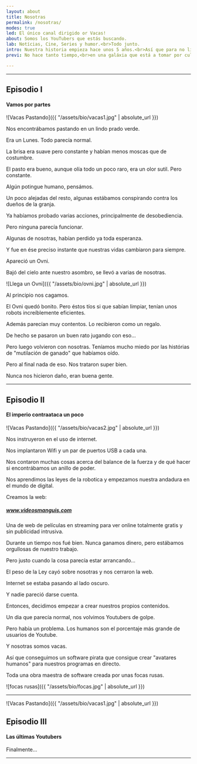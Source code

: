 ```yaml
---
layout: about
title: Nosotras
permalink: /nosotras/
modes: true
led: El único canal dirigido or Vacas!
about: Somos los YouTubers que estás buscando.
lab: Notícias, Cine, Series y humor.<br>Todo junto.
intro: Nuestra historia empieza hace unos 5 años.<br>Así que para no liarnos, empezaremos por el principio...
previ: No hace tanto tiempo,<br>en una galáxia que está a tomar por culo de la de Star Wars...

---
```


<hr id="ep1">

## Episodio I
#### Vamos por partes


![Vacas Pastando]({{ "/assets/bio/vacas1.jpg" | absolute_url }})

Nos encontrábamos pastando en un lindo prado verde.

Era un Lunes. Todo parecía normal.

La brisa era suave pero constante y habían menos moscas que de costumbre.

El pasto era bueno, aunque olía todo un poco raro, era un olor sutil. Pero constante.

Algún potingue humano, pensámos.


Un poco alejadas del resto, algunas estábamos conspirando contra los dueños de la granja.

Ya habíamos probado varias acciones, principalmente de desobediencia.

Pero ninguna parecía funcionar.

Algunas de nosotras, habían perdido ya toda esperanza.

Y fue en ése preciso instante que nuestras vidas cambiaron para siempre.

Apareció un Ovni.

Bajó del cielo ante nuestro asombro, se llevó a varias de nosotras.


![Llega un Ovni]({{ "/assets/bio/ovni.jpg" | absolute_url }})

Al principio nos cagamos.

El Ovni quedó bonito. Pero éstos tíos si que sabían limpiar, tenían unos robots increíblemente eficientes.

Además parecían muy contentos. Lo recibieron como un regalo.

De hecho se pasaron un buen rato jugando con eso...


Pero luego volvieron con nosotras. Teníamos mucho miedo por las histórias de "mutilación de ganado" que habíamos oído.

Pero al final nada de eso. Nos trataron super bien.

Nunca nos hicieron daño, eran buena gente.


<hr id="ep2">

## Episodio II
#### El imperio contraataca un poco


![Vacas Pastando]({{ "/assets/bio/vacas2.jpg" | absolute_url }})

Nos instruyeron en el uso de internet.

Nos implantaron Wifi y un par de puertos USB a cada una.

Nos contaron muchas cosas acerca del balance de la fuerza y de qué hacer si encontrábamos un anillo de poder.

Nos aprendimos las leyes de la robotica y empezamos nuestra andadura en el mundo de digital.



Creamos la web:

##### www.videosmanguis.com


Una de web de películas en streaming para ver online totalmente gratis y sin publicidad intrusiva.

Durante un tiempo nos fué bien. Nunca ganamos dinero, pero estábamos orgullosas de nuestro trabajo.

Pero justo cuando la cosa parecía estar arrancando...

El peso de la Ley cayó sobre nosotras y nos cerraron la web.

Internet se estaba pasando al lado oscuro.

Y nadie pareció darse cuenta.


Entonces, decidimos empezar a crear nuestros propios contenidos.

Un dia que parecía normal, nos volvimos Youtubers de golpe.

Pero había un problema. Los humanos son el porcentaje más grande de usuarios de Youtube.

Y nosotras somos vacas.

Así que conseguimos un software pirata que consigue crear "avatares humanos" para nuestros programas en directo.

Toda una obra maestra de software creada por unas focas rusas.

![focas rusas]({{ "/assets/bio/focas.jpg" | absolute_url }})
 

<hr id="ep3">

![Vacas Pastando]({{ "/assets/bio/vacas1.jpg" | absolute_url }})

## Episodio III
#### Las últimas Youtubers

Finalmente...

---

